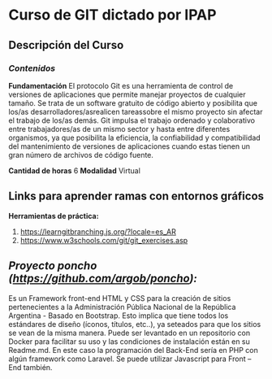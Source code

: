 # Curso de GIT dictado por IPAP
## Descripción del Curso
### _Contenidos_

**Fundamentación**
El protocolo Git es una herramienta de control de versiones de aplicaciones que permite manejar proyectos de cualquier tamaño. Se trata de un software gratuito de código abierto y posibilita que los/as desarrolladores/asrealicen tareassobre el mismo proyecto sin afectar el trabajo de los/as demás.
Git impulsa el trabajo ordenado y colaborativo entre trabajadores/as de un mismo sector y hasta entre diferentes organismos, ya que posibilita la eficiencia, la confiabilidad y compatibilidad del mantenimiento de versiones de aplicaciones cuando estas tienen un gran número de archivos de código fuente.

**Cantidad de horas**
6
**Modalidad**
Virtual


## Links para aprender ramas con entornos gráficos ##

**Herramientas de práctica:**

1. https://learngitbranching.js.org/?locale=es_AR 
2. https://www.w3schools.com/git/git_exercises.asp 

## _Proyecto poncho (https://github.com/argob/poncho):_ ## 

Es un Framework front-end HTML y CSS para la creación de sitios pertenecientes a la Administración Pública Nacional de la República Argentina - Basado en Bootstrap.
Esto implica que tiene todos los estándares de diseño (íconos, títulos, etc..), ya seteados para que los sitios se vean de la misma manera. Puede ser levantado en un repositorio con Docker para facilitar su uso y las condiciones de instalación están en su Readme.md.
En este caso la programación del Back-End sería en PHP con algún framework como Laravel. Se puede utilizar Javascript para Front – End también.

